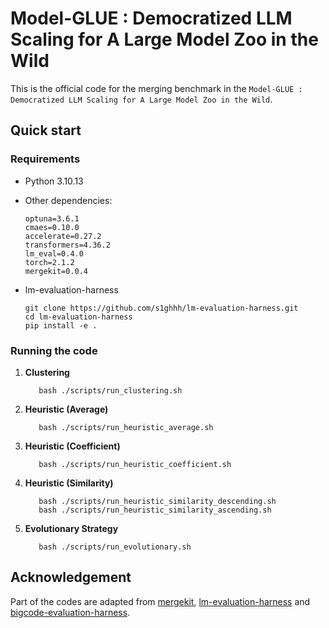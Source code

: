 # Model-GLUE : Democratized LLM Scaling for A Large Model Zoo in the Wild

This is the official code for the merging benchmark in the ``Model-GLUE : Democratized LLM Scaling for A Large Model Zoo in the Wild``.

## Quick start

### Requirements
* Python 3.10.13
* Other dependencies: 
   ```shell
   optuna=3.6.1
   cmaes=0.10.0
   accelerate=0.27.2
   transformers=4.36.2
   lm_eval=0.4.0
   torch=2.1.2
   mergekit=0.0.4
   ```
* lm-evaluation-harness

   ```shell
   git clone https://github.com/s1ghhh/lm-evaluation-harness.git
   cd lm-evaluation-harness
   pip install -e .
   
   ```
   

### Running the code

1. **Clustering**
   ```shell
      bash ./scripts/run_clustering.sh
   ```
2. **Heuristic (Average)**
   ```shell
      bash ./scripts/run_heuristic_average.sh
   ```
3. **Heuristic (Coefficient)**
   ```shell
      bash ./scripts/run_heuristic_coefficient.sh
   ```
   
4. **Heuristic (Similarity)**
   ```shell
      bash ./scripts/run_heuristic_similarity_descending.sh
      bash ./scripts/run_heuristic_similarity_ascending.sh
   ```

5. **Evolutionary Strategy**
   ```shell
      bash ./scripts/run_evolutionary.sh
   ```

## Acknowledgement

Part of the codes are adapted from [mergekit](https://github.com/arcee-ai/mergekit), [lm-evaluation-harness](https://github.com/EleutherAI/lm-evaluation-harness) and [bigcode-evaluation-harness](https://github.com/bigcode-project/bigcode-evaluation-harness).